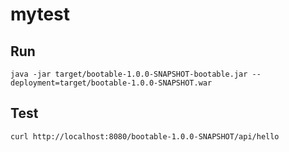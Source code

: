 # mytest

## Run

`java -jar target/bootable-1.0.0-SNAPSHOT-bootable.jar --deployment=target/bootable-1.0.0-SNAPSHOT.war`

## Test

`curl http://localhost:8080/bootable-1.0.0-SNAPSHOT/api/hello`
